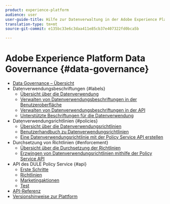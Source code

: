 ```yaml
---
product: experience-platform
audience: user
user-guide-title: Hilfe zur Datenverwaltung in der Adobe Experience Platform
translation-type: tm+mt
source-git-commit: e135bc33e6c3daa411e85cb37e407322fd0bca5b

---
```



# Adobe Experience Platform Data Governance {#data-governance}

* [Data Governance – Übersicht](home.md)
* Datenverwendungsbeschriftungen {#labels}
   * [Übersicht über die Datenverwendung](labels/overview.md)
   * [Verwalten von Datenverwendungsbeschriftungen in der Benutzeroberfläche](labels/user-guide.md)
   * [Verwalten von Datenverwendungsbeschriftungen in der API](labels/api.md)
   * [Unterstützte Beschriftungen für die Datenverwendung](labels/reference.md)
* Datenverwendungsrichtlinien {#policies}
   * [Übersicht über die Datenverwendungsrichtlinien](policies/overview.md)
   * [Benutzerhandbuch zu Datenverwendungsrichtlinien](policies/user-guide.md)
   * [Eine Datenverwendungsrichtlinie mit der Policy Service API erstellen](policies/create.md)
* Durchsetzung von Richtlinien {#enforcement}
   * [Übersicht über die Durchsetzung der Richtlinien](enforcement/overview.md)
   * [Erzwingen von Datenverwendungsrichtlinien mithilfe der Policy Service API](enforcement/api-enforcement.md)
* API des DULE Policy Service {#api}
   * [Erste Schritte](api/getting-started.md)
   * [Richtlinien](api/policies.md)
   * [Marketingaktionen](api/marketing-actions.md)
   * [Test](api/evaluation.md)
* [API-Referenz](https://www.adobe.io/apis/experienceplatform/home/api-reference.html#!acpdr/swagger-specs/dule-policy-service.yaml)
* [Versionshinweise zur Plattform](https://www.adobe.com/go/platform-release-notes-en)